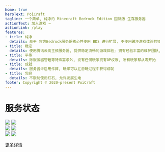 ```yaml
---
home: true
heroText: PoiCraft
tagline: 一个简单, 纯净的 Minecraft Bedrock Edition 国际版 生存服务器
actionText: 加入游戏 →
actionLink: /play
features:
- title: 纯净
  details: 基于 官方Bedrock服务器核心并使用 BDS 进行扩展, 不使用破坏游戏体验的插件与资源包
- title: 稳定
  details: 使用腾讯云高主频服务器, 提供稳定流畅的游戏体验; 拥有经验丰富的维护团队, 随时处理突发问题
- title: 平等
  details: 除服务器管理等特殊需求外, 没有任何玩家拥有OP权限, 所有玩家都从零开始
- title: 成就
  details: 服务器未启用作弊, 玩家可以在游玩过程中获得成就
- title: 包容
  details: 不限制使用红石, 允许发展生电
footer: Copyright © 2020-present PoiCraft
---
```


# 服务状态

![](https://status.evax.top/api/badge/18/uptime/24h?labelPrefix=主服务器%20&style=for-the-badge)  ![](https://status.evax.top/api/badge/18/status?labelPrefix=主服务器%20&style=for-the-badge)  
![](https://status.evax.top/api/badge/16/uptime/24h?labelPrefix=QQ%20机器人%20&style=for-the-badge)  ![](https://status.evax.top/api/badge/16/status?labelPrefix=QQ%20机器人%20&style=for-the-badge)  
![](https://status.evax.top/api/badge/22/uptime/24h?labelPrefix=服务器域名%20&style=for-the-badge)  ![](https://status.evax.top/api/badge/22/status?labelPrefix=服务器域名%20&style=for-the-badge) 

[更多详情](https://poi.evax.top)
